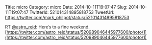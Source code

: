 Title: micro
Category: micro
Date: 2014-10-11T19:07:47
Slug: 2014-10-11T19:07:47
TwitterId: 521014314895818753
TweetUrl: https://twitter.com/mark_philpot/status/521014314895818753

RT [@astro_reid](https://twitter.com/astro_reid): Here’s to a fine weekend. [https://twitter.com/astro_reid/status/520989046445977600/photo/1](https://twitter.com/astro_reid/status/520989046445977600/photo/1)